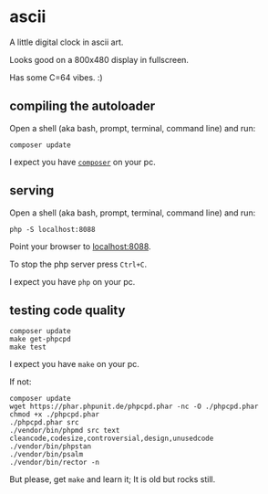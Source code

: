 # ascii

A little digital clock in ascii art.

Looks good on a 800x480 display in fullscreen.

Has some C=64 vibes. :)

## compiling the autoloader

Open a shell (aka bash, prompt, terminal, command line)
and run:

```shell
composer update
```

I expect you have [`composer`](https://getcomposer.org) on your pc.

## serving

Open a shell (aka bash, prompt, terminal, command line)
and run:

```shell
php -S localhost:8088
```

Point your browser to [localhost:8088](http://localhost:8088).

To stop the php server press `Ctrl+C`.

I expect you have `php` on your pc.

## testing code quality

```shell
composer update
make get-phpcpd
make test
```

I expect you have `make` on your pc.

If not:

```shell
composer update
wget https://phar.phpunit.de/phpcpd.phar -nc -O ./phpcpd.phar 
chmod +x ./phpcpd.phar
./phpcpd.phar src
./vendor/bin/phpmd src text cleancode,codesize,controversial,design,unusedcode
./vendor/bin/phpstan
./vendor/bin/psalm
./vendor/bin/rector -n
```

But please, get `make` and learn it; It is old but rocks still.
